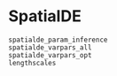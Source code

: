 # SpatialDE

```@docs
spatialde_param_inference
spatialde_varpars_all
spatialde_varpars_opt
lengthscales
```